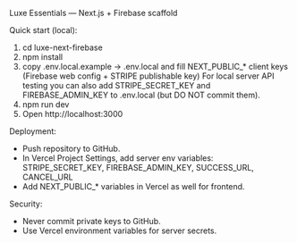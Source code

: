 ﻿Luxe Essentials — Next.js + Firebase scaffold

Quick start (local):
1) cd luxe-next-firebase
2) npm install
3) copy .env.local.example -> .env.local and fill NEXT_PUBLIC_* client keys (Firebase web config + STRIPE publishable key)
   For local server API testing you can also add STRIPE_SECRET_KEY and FIREBASE_ADMIN_KEY to .env.local (but DO NOT commit them).
4) npm run dev
5) Open http://localhost:3000

Deployment:
- Push repository to GitHub.
- In Vercel Project Settings, add server env variables:
  STRIPE_SECRET_KEY, FIREBASE_ADMIN_KEY, SUCCESS_URL, CANCEL_URL
- Add NEXT_PUBLIC_* variables in Vercel as well for frontend.

Security:
- Never commit private keys to GitHub.
- Use Vercel environment variables for server secrets.

